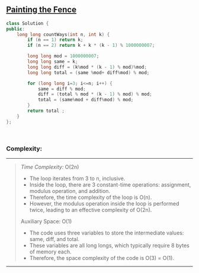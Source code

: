 
## [Painting the Fence](https://www.geeksforgeeks.org/problems/painting-the-fence3727/1) 

```cpp
class Solution {
public:
    long long countWays(int n, int k) {
        if (n == 1) return k;
        if (n == 2) return k + k * (k - 1) % 1000000007;

        long long mod = 1000000007;
        long long same = k;
        long long diff = (k%mod * (k - 1) % mod)%mod;
        long long total = (same %mod+ diff%mod) % mod;

        for (long long i=3; i<=n; i++) {
            same = diff % mod;
            diff = (total % mod * (k - 1) % mod) % mod;
            total = (same%mod + diff%mod) % mod;
        }
        return total ;
    }
};
```


<br>

### Complexity:
-----------------------------------------
> <em> Time Complexity:</em> O(2n)
>    - The loop iterates from 3 to n, inclusive.
>    - Inside the loop, there are 3 constant-time operations: assignment, modulus operation, and addition.
>    - Therefore, the time complexity of the loop is O(n).
>    - However, the modulus operation inside the loop is performed twice, leading to an effective complexity of O(2n).
>   
> Auxiliary Space: O(1)
>   - The code uses three variables to store the intermediate values: same, diff, and total.
>   - These variables are all long longs, which typically require 8 bytes of memory each.
>   - Therefore, the space complexity of the code is O(3) = O(1).
----------------------------------------- 
